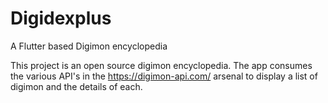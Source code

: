 # Digidexplus

A Flutter based Digimon encyclopedia

This project is an open source digimon encyclopedia. The app consumes the various API's in the https://digimon-api.com/ arsenal to display a list of digimon and the details of each. 


